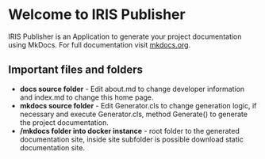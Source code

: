# Welcome to IRIS Publisher

IRIS Publisher is an Application to generate your project documentation using MkDocs. For full documentation visit [mkdocs.org](https://www.mkdocs.org).

## Important files and folders

* **docs source folder** - Edit about.md to change developer information and index.md to change this home page.
* **mkdocs source folder** - Edit Generator.cls to change generation logic, if necessary and execute Generator.cls, method Generate() to generate the project documentation.
* **/mkdocs folder into docker instance** - root folder to the generated documentation site, inside site subfolder is possible download static documentation site.
